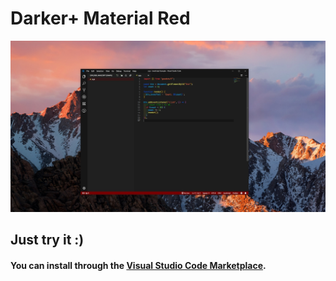 # Darker+ Material Red

![good stuff](./images/example.jpg)

## Just try it :)

#### You can install through the [Visual Studio Code Marketplace](https://marketplace.visualstudio.com/items?itemName=chireia.darker-plus-material-red).
